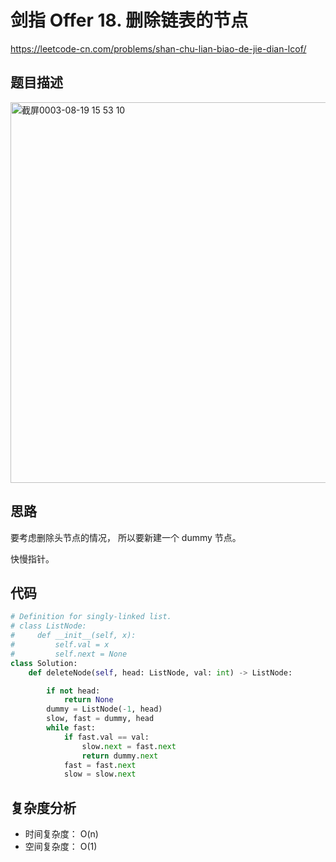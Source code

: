剑指 Offer 18. 删除链表的节点
====
https://leetcode-cn.com/problems/shan-chu-lian-biao-de-jie-dian-lcof/

## 题目描述
<img width="609" alt="截屏0003-08-19 15 53 10" src="https://user-images.githubusercontent.com/10908630/130022150-b9b746b0-15c4-42b4-b78c-fc99fab390d5.png">

## 思路
要考虑删除头节点的情况， 所以要新建一个 dummy 节点。

快慢指针。

## 代码
```python
# Definition for singly-linked list.
# class ListNode:
#     def __init__(self, x):
#         self.val = x
#         self.next = None
class Solution:
    def deleteNode(self, head: ListNode, val: int) -> ListNode:

        if not head:
            return None
        dummy = ListNode(-1, head)
        slow, fast = dummy, head
        while fast:
            if fast.val == val:
                slow.next = fast.next
                return dummy.next
            fast = fast.next
            slow = slow.next
```

## 复杂度分析
- 时间复杂度： O(n)
- 空间复杂度： O(1)
